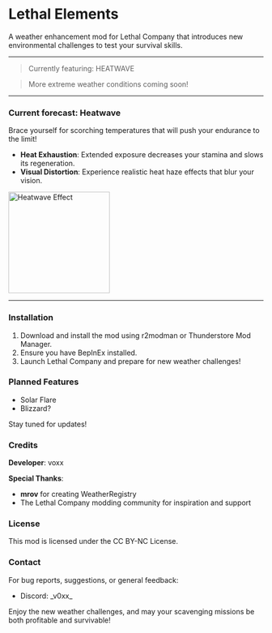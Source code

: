 # Lethal Elements

A weather enhancement mod for Lethal Company that introduces new environmental challenges to test your survival skills.

<!-- <img src="https://placeholder-image.com/lethal-elements-logo.png" alt="Lethal Elements Logo" width="400"> -->

---

> Currently featuring: HEATWAVE

> More extreme weather conditions coming soon!

---

### Current forecast: Heatwave

Brace yourself for scorching temperatures that will push your endurance to the limit!

- **Heat Exhaustion**: Extended exposure decreases your stamina and slows its regeneration.
- **Visual Distortion**: Experience realistic heat haze effects that blur your vision.

<img src="https://i.imgur.com/q9iCEnc.gif" alt="Heatwave Effect" width="200">

---

### Installation
1. Download and install the mod using r2modman or Thunderstore Mod Manager.
2. Ensure you have BepInEx installed.
3. Launch Lethal Company and prepare for new weather challenges!

<!-- ### Configuration (not yet implemented)
You can adjust the intensity and frequency of the Heatwave effect in the config file:

- `HeatwaveIntensity`: Controls the severity of stamina drain (default: 1.0)
- `HeatwaveFrequency`: Adjusts how often Heatwaves occur (default: 0.3) -->

### Planned Features
- Solar Flare
- Blizzard?

Stay tuned for updates!

### Credits
**Developer**: voxx

**Special Thanks**: 
- **mrov** for creating WeatherRegistry
- The Lethal Company modding community for inspiration and support

### License
This mod is licensed under the CC BY-NC License.

### Contact
For bug reports, suggestions, or general feedback:
- Discord: \_v0xx_

Enjoy the new weather challenges, and may your scavenging missions be both profitable and survivable!